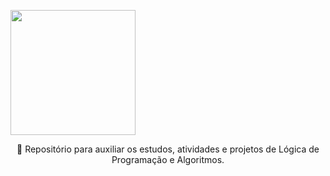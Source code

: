 <p float="left">

 <img src="![logo_projeto_algoritmos8-removebg-preview]" width="200" />
</h1>
<p align="center">🚀 Repositório para auxiliar os estudos, atividades e projetos de Lógica de Programação e Algoritmos.</p>

